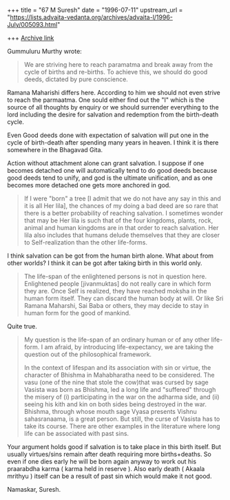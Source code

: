 +++
title = "67 M Suresh"
date = "1996-07-11"
upstream_url = "https://lists.advaita-vedanta.org/archives/advaita-l/1996-July/005093.html"

+++
[Archive link](https://lists.advaita-vedanta.org/archives/advaita-l/1996-July/005093.html)

Gummuluru Murthy wrote:

> We are striving here to reach paramatma and break away from the cycle of
> births and re-births. To achieve this, we should do good deeds, dictated
> by pure conscience.

  Ramana Maharishi differs here. According to him we should not even
  strive to reach the parmaatma.  One sould either find out the "I" which is
  the source of all thoughts by enquiry or we should surrender everything to
  the lord including the desire for salvation and redemption from the
  birth-death cycle.

  Even Good deeds done with expectation of salvation will put one in the cycle
  of birth-death after spending many years in heaven. I think it is there
  somewhere in the Bhagavad Gita.

  Action without attachment alone can grant salvation. I suppose if one becomes
  detached one will automatically tend to do good deeds because good deeds tend
  to unify, and god is the ultimate unification, and as one becomes more
 detached
  one gets more anchored in god.

> If I were "born" a tree [I admit that we do not have any say in this and
> it is all Her lila], the chances of my doing a bad deed are so rare that
> there is a better probability of reaching salvation. I sometimes wonder
> that may be Her lila is such that of the four kingdoms, plants, rock,
> animal and human kingdoms are in that order to reach salvation. Her lila
> also includes that humans delude themselves that they are closer to
> Self-realization than the other life-forms.

  I think salvation can be got from the human birth alone. What about from other
  worlds? I think it can be got after taking birth in this world only.

> The life-span of the enlightened persons is not in question here. Enlightened
> people [jivanmuktas] do not really care in which form they are. Once Self
> is realized, they have reached moksha in the human form itself. They can
> discard the human body at will. Or like Sri Ramana Maharshi, Sai Baba or
> others, they may decide to stay in human form for the good of mankind.

  Quite true.

> My
> question is the life-span of an ordinary human or of any other life-form.
> I am afraid, by introducing life-expectancy, we are taking the question
> out of the philosophical framework.
>
> In the context of lifespan and its association with sin or virtue, the
> character of Bhishma in Mahabharatha need to be considered. The vasu (one
> of the nine that stole the cow)that was cursed by sage Vasista was born
> as Bhishma, led a long life and "suffered" through the misery of (i)
> participating in the war on the adharma side, and (ii) seeing his kith
> and kin on both sides being destroyed in the war. Bhishma, through whose
> mouth sage Vyasa presents Vishnu sahasranaama, is a great person. But
> still, the curse of Vasista has to take its course. There are other
> examples in the literature where long life can be associated with past
> sins.

  Your argument holds good if salvation is to take place in this birth itself.
  But usually virtues/sins remain after death requiring more births+deaths. So
 even
  if one dies early he will be born again anyway to work out his praarabdha
 karma
  ( karma held in reserve ). Also early death ( Akaala mrithyu ) itself can be
  a result of past sin which would make it not good.

Namaskar,
Suresh.

